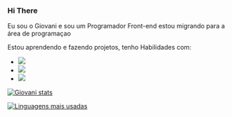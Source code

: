### Hi There
Eu sou o Giovani e sou um Programador Front-end estou migrando para a área de programaçao

 Estou aprendendo e fazendo projetos, tenho Habilidades com:
 
 - <img src= "https://img.shields.io/badge/JavaScript-F7DF1E?style=for-the-badge&logo=javascript&logoColor=black" />

 - <img src="https://img.shields.io/badge/HTML5-E34F26?style=for-the-badge&logo=html5&logoColor=white" />
 
 - <img src="https://img.shields.io/badge/CSS3-1572B6?style=for-the-badge&logo=css3&logoColor=white" />



 [![ Giovani stats](https://github-readme-stats.vercel.app/api?username=Giovani1019)](https://github.com/anuraghazra/github-readme-stats)


 [![Linguagens mais usadas](https://github-readme-stats.vercel.app/api/top-langs/?username=Giovani1019)](https://github.com/anuraghazra/github-readme-stats)
